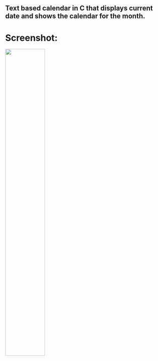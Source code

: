 ## Text based calendar in C that displays current date and shows the calendar for the month.

# Screenshot:
<img src="incoming.png" width=50%></img>
